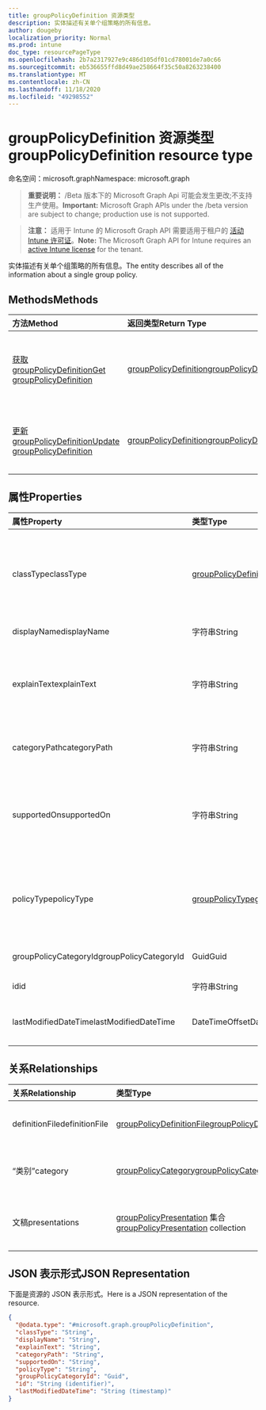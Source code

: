 ```yaml
---
title: groupPolicyDefinition 资源类型
description: 实体描述有关单个组策略的所有信息。
author: dougeby
localization_priority: Normal
ms.prod: intune
doc_type: resourcePageType
ms.openlocfilehash: 2b7a2317927e9c486d105df01cd78001de7a0c66
ms.sourcegitcommit: eb536655ffd8d49ae258664f35c50a8263238400
ms.translationtype: MT
ms.contentlocale: zh-CN
ms.lasthandoff: 11/18/2020
ms.locfileid: "49298552"
---
```

# <a name="grouppolicydefinition-resource-type"></a><span data-ttu-id="89104-103">groupPolicyDefinition 资源类型</span><span class="sxs-lookup"><span data-stu-id="89104-103">groupPolicyDefinition resource type</span></span>

<span data-ttu-id="89104-104">命名空间：microsoft.graph</span><span class="sxs-lookup"><span data-stu-id="89104-104">Namespace: microsoft.graph</span></span>

> <span data-ttu-id="89104-105">**重要说明：** /Beta 版本下的 Microsoft Graph Api 可能会发生更改;不支持生产使用。</span><span class="sxs-lookup"><span data-stu-id="89104-105">**Important:** Microsoft Graph APIs under the /beta version are subject to change; production use is not supported.</span></span>

> <span data-ttu-id="89104-106">**注意：** 适用于 Intune 的 Microsoft Graph API 需要适用于租户的 [活动 Intune 许可证](https://go.microsoft.com/fwlink/?linkid=839381)。</span><span class="sxs-lookup"><span data-stu-id="89104-106">**Note:** The Microsoft Graph API for Intune requires an [active Intune license](https://go.microsoft.com/fwlink/?linkid=839381) for the tenant.</span></span>

<span data-ttu-id="89104-107">实体描述有关单个组策略的所有信息。</span><span class="sxs-lookup"><span data-stu-id="89104-107">The entity describes all of the information about a single group policy.</span></span>

## <a name="methods"></a><span data-ttu-id="89104-108">Methods</span><span class="sxs-lookup"><span data-stu-id="89104-108">Methods</span></span>
|<span data-ttu-id="89104-109">方法</span><span class="sxs-lookup"><span data-stu-id="89104-109">Method</span></span>|<span data-ttu-id="89104-110">返回类型</span><span class="sxs-lookup"><span data-stu-id="89104-110">Return Type</span></span>|<span data-ttu-id="89104-111">Description</span><span class="sxs-lookup"><span data-stu-id="89104-111">Description</span></span>|
|:---|:---|:---|
|[<span data-ttu-id="89104-112">获取 groupPolicyDefinition</span><span class="sxs-lookup"><span data-stu-id="89104-112">Get groupPolicyDefinition</span></span>](../api/intune-grouppolicy-grouppolicydefinition-get.md)|[<span data-ttu-id="89104-113">groupPolicyDefinition</span><span class="sxs-lookup"><span data-stu-id="89104-113">groupPolicyDefinition</span></span>](../resources/intune-grouppolicy-grouppolicydefinition.md)|<span data-ttu-id="89104-114">读取 [groupPolicyDefinition](../resources/intune-grouppolicy-grouppolicydefinition.md) 对象的属性和关系。</span><span class="sxs-lookup"><span data-stu-id="89104-114">Read properties and relationships of the [groupPolicyDefinition](../resources/intune-grouppolicy-grouppolicydefinition.md) object.</span></span>|
|[<span data-ttu-id="89104-115">更新 groupPolicyDefinition</span><span class="sxs-lookup"><span data-stu-id="89104-115">Update groupPolicyDefinition</span></span>](../api/intune-grouppolicy-grouppolicydefinition-update.md)|[<span data-ttu-id="89104-116">groupPolicyDefinition</span><span class="sxs-lookup"><span data-stu-id="89104-116">groupPolicyDefinition</span></span>](../resources/intune-grouppolicy-grouppolicydefinition.md)|<span data-ttu-id="89104-117">更新 [groupPolicyDefinition](../resources/intune-grouppolicy-grouppolicydefinition.md) 对象的属性。</span><span class="sxs-lookup"><span data-stu-id="89104-117">Update the properties of a [groupPolicyDefinition](../resources/intune-grouppolicy-grouppolicydefinition.md) object.</span></span>|

## <a name="properties"></a><span data-ttu-id="89104-118">属性</span><span class="sxs-lookup"><span data-stu-id="89104-118">Properties</span></span>
|<span data-ttu-id="89104-119">属性</span><span class="sxs-lookup"><span data-stu-id="89104-119">Property</span></span>|<span data-ttu-id="89104-120">类型</span><span class="sxs-lookup"><span data-stu-id="89104-120">Type</span></span>|<span data-ttu-id="89104-121">Description</span><span class="sxs-lookup"><span data-stu-id="89104-121">Description</span></span>|
|:---|:---|:---|
|<span data-ttu-id="89104-122">classType</span><span class="sxs-lookup"><span data-stu-id="89104-122">classType</span></span>|[<span data-ttu-id="89104-123">groupPolicyDefinitionClassType</span><span class="sxs-lookup"><span data-stu-id="89104-123">groupPolicyDefinitionClassType</span></span>](../resources/intune-grouppolicy-grouppolicydefinitionclasstype.md)|<span data-ttu-id="89104-124">标识策略可应用于的组的类型。</span><span class="sxs-lookup"><span data-stu-id="89104-124">Identifies the type of groups the policy can be applied to.</span></span> <span data-ttu-id="89104-125">可取值为：`user`、`machine`。</span><span class="sxs-lookup"><span data-stu-id="89104-125">Possible values are: `user`, `machine`.</span></span>|
|<span data-ttu-id="89104-126">displayName</span><span class="sxs-lookup"><span data-stu-id="89104-126">displayName</span></span>|<span data-ttu-id="89104-127">字符串</span><span class="sxs-lookup"><span data-stu-id="89104-127">String</span></span>|<span data-ttu-id="89104-128">本地化策略名称。</span><span class="sxs-lookup"><span data-stu-id="89104-128">The localized policy name.</span></span>|
|<span data-ttu-id="89104-129">explainText</span><span class="sxs-lookup"><span data-stu-id="89104-129">explainText</span></span>|<span data-ttu-id="89104-130">字符串</span><span class="sxs-lookup"><span data-stu-id="89104-130">String</span></span>|<span data-ttu-id="89104-131">与策略关联的本地化说明或帮助文本。</span><span class="sxs-lookup"><span data-stu-id="89104-131">The localized explanation or help text associated with the policy.</span></span> <span data-ttu-id="89104-132">默认值为空白。</span><span class="sxs-lookup"><span data-stu-id="89104-132">The default value is empty.</span></span>|
|<span data-ttu-id="89104-133">categoryPath</span><span class="sxs-lookup"><span data-stu-id="89104-133">categoryPath</span></span>|<span data-ttu-id="89104-134">字符串</span><span class="sxs-lookup"><span data-stu-id="89104-134">String</span></span>|<span data-ttu-id="89104-135">策略的本地化完整类别路径。</span><span class="sxs-lookup"><span data-stu-id="89104-135">The localized full category path for the policy.</span></span>|
|<span data-ttu-id="89104-136">supportedOn</span><span class="sxs-lookup"><span data-stu-id="89104-136">supportedOn</span></span>|<span data-ttu-id="89104-137">字符串</span><span class="sxs-lookup"><span data-stu-id="89104-137">String</span></span>|<span data-ttu-id="89104-138">用于指定受策略影响的操作系统或应用程序版本的本地化字符串。</span><span class="sxs-lookup"><span data-stu-id="89104-138">Localized string used to specify what operating system or application version is affected by the policy.</span></span>|
|<span data-ttu-id="89104-139">policyType</span><span class="sxs-lookup"><span data-stu-id="89104-139">policyType</span></span>|[<span data-ttu-id="89104-140">groupPolicyType</span><span class="sxs-lookup"><span data-stu-id="89104-140">groupPolicyType</span></span>](../resources/intune-grouppolicy-grouppolicytype.md)|<span data-ttu-id="89104-141">指定组策略的类型。</span><span class="sxs-lookup"><span data-stu-id="89104-141">Specifies the type of group policy.</span></span> <span data-ttu-id="89104-142">可取值为：`admxBacked`、`admxIngested`。</span><span class="sxs-lookup"><span data-stu-id="89104-142">Possible values are: `admxBacked`, `admxIngested`.</span></span>|
|<span data-ttu-id="89104-143">groupPolicyCategoryId</span><span class="sxs-lookup"><span data-stu-id="89104-143">groupPolicyCategoryId</span></span>|<span data-ttu-id="89104-144">Guid</span><span class="sxs-lookup"><span data-stu-id="89104-144">Guid</span></span>|<span data-ttu-id="89104-145">父类别的类别 id</span><span class="sxs-lookup"><span data-stu-id="89104-145">The category id of the parent category</span></span>|
|<span data-ttu-id="89104-146">id</span><span class="sxs-lookup"><span data-stu-id="89104-146">id</span></span>|<span data-ttu-id="89104-147">字符串</span><span class="sxs-lookup"><span data-stu-id="89104-147">String</span></span>|<span data-ttu-id="89104-148">实体的键。</span><span class="sxs-lookup"><span data-stu-id="89104-148">Key of the entity.</span></span>|
|<span data-ttu-id="89104-149">lastModifiedDateTime</span><span class="sxs-lookup"><span data-stu-id="89104-149">lastModifiedDateTime</span></span>|<span data-ttu-id="89104-150">DateTimeOffset</span><span class="sxs-lookup"><span data-stu-id="89104-150">DateTimeOffset</span></span>|<span data-ttu-id="89104-151">上次修改实体的日期和时间。</span><span class="sxs-lookup"><span data-stu-id="89104-151">The date and time the entity was last modified.</span></span>|

## <a name="relationships"></a><span data-ttu-id="89104-152">关系</span><span class="sxs-lookup"><span data-stu-id="89104-152">Relationships</span></span>
|<span data-ttu-id="89104-153">关系</span><span class="sxs-lookup"><span data-stu-id="89104-153">Relationship</span></span>|<span data-ttu-id="89104-154">类型</span><span class="sxs-lookup"><span data-stu-id="89104-154">Type</span></span>|<span data-ttu-id="89104-155">Description</span><span class="sxs-lookup"><span data-stu-id="89104-155">Description</span></span>|
|:---|:---|:---|
|<span data-ttu-id="89104-156">definitionFile</span><span class="sxs-lookup"><span data-stu-id="89104-156">definitionFile</span></span>|[<span data-ttu-id="89104-157">groupPolicyDefinitionFile</span><span class="sxs-lookup"><span data-stu-id="89104-157">groupPolicyDefinitionFile</span></span>](../resources/intune-grouppolicy-grouppolicydefinitionfile.md)|<span data-ttu-id="89104-158">与定义关联的组策略文件。</span><span class="sxs-lookup"><span data-stu-id="89104-158">The group policy file associated with the definition.</span></span>|
|<span data-ttu-id="89104-159">“类别”</span><span class="sxs-lookup"><span data-stu-id="89104-159">category</span></span>|[<span data-ttu-id="89104-160">groupPolicyCategory</span><span class="sxs-lookup"><span data-stu-id="89104-160">groupPolicyCategory</span></span>](../resources/intune-grouppolicy-grouppolicycategory.md)|<span data-ttu-id="89104-161">与定义关联的组策略类别。</span><span class="sxs-lookup"><span data-stu-id="89104-161">The group policy category associated with the definition.</span></span>|
|<span data-ttu-id="89104-162">文稿</span><span class="sxs-lookup"><span data-stu-id="89104-162">presentations</span></span>|<span data-ttu-id="89104-163">[groupPolicyPresentation](../resources/intune-grouppolicy-grouppolicypresentation.md) 集合</span><span class="sxs-lookup"><span data-stu-id="89104-163">[groupPolicyPresentation](../resources/intune-grouppolicy-grouppolicypresentation.md) collection</span></span>|<span data-ttu-id="89104-164">与定义关联的组策略演示文稿。</span><span class="sxs-lookup"><span data-stu-id="89104-164">The group policy presentations associated with the definition.</span></span>|

## <a name="json-representation"></a><span data-ttu-id="89104-165">JSON 表示形式</span><span class="sxs-lookup"><span data-stu-id="89104-165">JSON Representation</span></span>
<span data-ttu-id="89104-166">下面是资源的 JSON 表示形式。</span><span class="sxs-lookup"><span data-stu-id="89104-166">Here is a JSON representation of the resource.</span></span>
<!-- {
  "blockType": "resource",
  "keyProperty": "id",
  "@odata.type": "microsoft.graph.groupPolicyDefinition"
}
-->
``` json
{
  "@odata.type": "#microsoft.graph.groupPolicyDefinition",
  "classType": "String",
  "displayName": "String",
  "explainText": "String",
  "categoryPath": "String",
  "supportedOn": "String",
  "policyType": "String",
  "groupPolicyCategoryId": "Guid",
  "id": "String (identifier)",
  "lastModifiedDateTime": "String (timestamp)"
}
```




